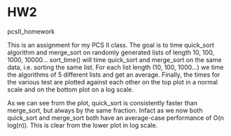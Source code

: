 # HW2
pcsII_homework

This is an assignment for my PCS II class.
The goal is to time quick_sort algorithm and merge_sort on randomly generated lists of length 10, 100, 1000, 10000… 
sort_time() will time quick_sort and merge_sort on the same data, i.e. sorting the same list.
For each list length (10, 100, 1000…) we time the algorithms of 5 different lists and get an average.
Finally, the times for the various test are plotted against each other on the top plot in a normal scale and on the bottom plot on a log scale.


As we can see from the plot, quick_sort is consistently faster than merge_sort, but always by the same fraction. 
Infact as we now both quick_sort and merge_sort both have an average-case performance of O(n log(n)).
This is clear from the lower plot in log scale.
